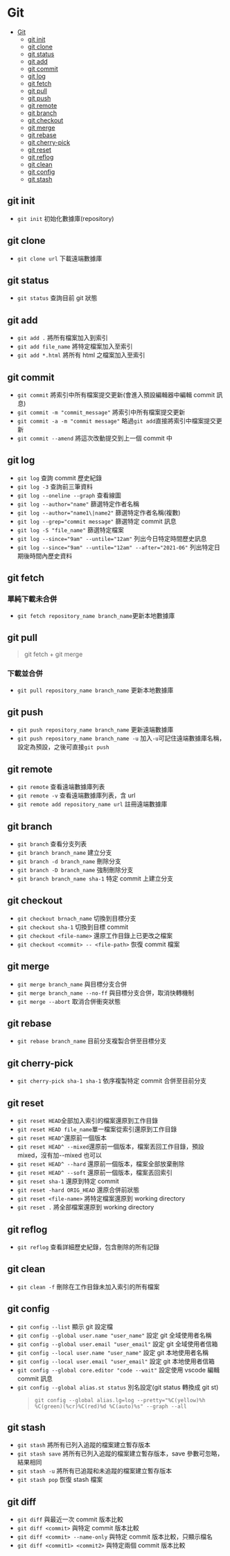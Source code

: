 # Git

- [Git](#git)
  - [git init](#git-init)
  - [git clone](#git-clone)
  - [git status](#git-status)
  - [git add](#git-add)
  - [git commit](#git-commit)
  - [git log](#git-log)
  - [git fetch](#git-fetch)
  - [git pull](#git-pull)
  - [git push](#git-push)
  - [git remote](#git-remote)
  - [git branch](#git-branch)
  - [git checkout](#git-checkout)
  - [git merge](#git-merge)
  - [git rebase](#git-rebase)
  - [git cherry-pick](#git-cherry-pick)
  - [git reset](#git-reset)
  - [git reflog](#git-reflog)
  - [git clean](#git-clean)
  - [git config](#git-config)
  - [git stash](#git-stash)

## git init

- `git init` 初始化數據庫(repository)

## git clone

- `git clone url` 下載遠端數據庫

## git status

- `git status` 查詢目前 git 狀態

## git add

- `git add .` 將所有檔案加入到索引
- `git add file_name` 將特定檔案加入至索引
- `git add *.html` 將所有 html 之檔案加入至索引

## git commit

- `git commit` 將索引中所有檔案提交更新(會進入預設編輯器中編輯 commit 訊息)
- `git commit -m "commit_message"` 將索引中所有檔案提交更新
- `git commit -a -m "commit message"` 略過`git add`直接將索引中檔案提交更新
- `git commit --amend` 將這次改動提交到上一個 commit 中

## git log

- `git log` 查詢 commit 歷史紀錄
- `git log -3` 查詢前三筆資料
- `git log --oneline --graph` 查看線圖
- `git log --author="name"` 篩選特定作者名稱
- `git log --author="name1\|name2"` 篩選特定作者名稱(複數)
- `git log --grep="commit message"` 篩選特定 commit 訊息
- `git log -S "file_name"` 篩選特定檔案
- `git log --since="9am" --untile="12am"` 列出今日特定時間歷史訊息
- `git log --since="9am" --untile="12am" --after="2021-06"` 列出特定日期後時間內歷史資料

## git fetch

### 單純下載未合併

- `git fetch repository_name branch_name`更新本地數據庫

## git pull

> git fetch + git merge

### 下載並合併

- `git pull repository_name branch_name` 更新本地數據庫

## git push

- `git push repository_name branch_name` 更新遠端數據庫
- `git push repository_name branch_name -u` 加入`-u`可記住遠端數據庫名稱，設定為預設，之後可直接`git push`

## git remote

- `git remote` 查看遠端數據庫列表
- `git remote -v` 查看遠端數據庫列表，含 url
- `git remote add repository_name url` 註冊遠端數據庫

## git branch

- `git branch` 查看分支列表
- `git branch branch_name` 建立分支
- `git branch -d branch_name` 刪除分支
- `git branch -D branch_name` 強制刪除分支
- `git branch branch_name sha-1` 特定 commit 上建立分支

## git checkout

- `git checkout brnach_name` 切換到目標分支
- `git checkout sha-1` 切換到目標 commit
- `git checkout <file-name>` 還原工作目錄上已更改之檔案
- `git checkout <commit> -- <file-path>` 恢復 commit 檔案

## git merge

- `git merge branch_name` 與目標分支合併
- `git merge branch_name --no-ff` 與目標分支合併，取消快轉機制
- `git merge --abort` 取消合併衝突狀態

## git rebase

- `git rebase branch_name` 目前分支複製合併至目標分支

## git cherry-pick

- `git cherry-pick sha-1 sha-1` 依序複製特定 commit 合併至目前分支

## git reset

- `git reset HEAD`全部加入索引的檔案還原到工作目錄
- `git reset HEAD file_name`單一檔案從索引還原到工作目錄
- `git reset HEAD^`還原前一個版本
- `git reset HEAD^ --mixed`還原前一個版本，檔案丟回工作目錄，預設 mixed，沒有加--mixed 也可以
- `git reset HEAD^ --hard` 還原前一個版本，檔案全部放棄刪除
- `git reset HEAD^ --soft` 還原前一個版本，檔案丟回索引
- `git reset sha-1` 還原到特定 commit
- `git reset -hard ORIG_HEAD` 還原合併前狀態
- `git reset <file-name>` 將特定檔案還原到 working directory
- `git reset .` 將全部檔案還原到 working directory

## git reflog

- `git reflog` 查看詳細歷史紀錄，包含刪除的所有記錄

## git clean

- `git clean -f` 刪除在工作目錄未加入索引的所有檔案

## git config

- `git config --list` 顯示 git 設定檔
- `git config --global user.name "user_name"` 設定 git 全域使用者名稱
- `git config --global user.email "user_email"` 設定 git 全域使用者信箱
- `git config --local user.name "user_name"` 設定 git 本地使用者名稱
- `git config --local user.email "user_email"` 設定 git 本地使用者信箱
- `git config --global core.editor "code --wait"` 設定使用 vscode 編輯 commit 訊息
- `git config --global alias.st status` 別名設定(git status 轉換成 git st)
  > `git config --global alias.lg=log --pretty="%C(yellow)%h %C(green)(%cr)%C(red)%d %C(auto)%s" --graph --all`

## git stash

- `git stash` 將所有已列入追蹤的檔案建立暫存版本
- `git stash save` 將所有已列入追蹤的檔案建立暫存版本，save 參數可忽略，結果相同
- `git stash -u` 將所有已追蹤和未追蹤的檔案建立暫存版本
- `git stash pop` 恢復 stash 檔案

## git diff

- `git diff` 與最近一次 commit 版本比較
- `git diff <commit>` 與特定 commit 版本比較
- `git diff <commit> --name-only` 與特定 commit 版本比較，只顯示檔名
- `git diff <commit1> <commit2>` 與特定兩個 commit 版本比較
